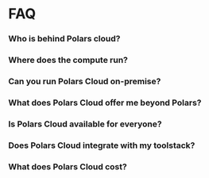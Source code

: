 # FAQ

### Who is behind Polars cloud?

### Where does the compute run?

### Can you run Polars Cloud on-premise?

### What does Polars Cloud offer me beyond Polars? 

### Is Polars Cloud available for everyone?

### Does Polars Cloud integrate with my toolstack?

### What does Polars Cloud cost?